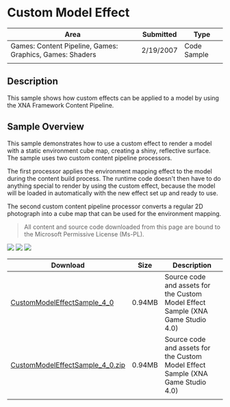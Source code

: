 # Custom Model Effect

|Area|Submitted|Type|
|-|-|-|
Games: Content Pipeline, Games: Graphics, Games: Shaders|2/19/2007|Code Sample
||||

## Description

This sample shows how custom effects can be applied to a model by using the XNA Framework Content Pipeline.

## Sample Overview

This sample demonstrates how to use a custom effect to render a model with a static environment cube map, creating a shiny, reflective surface. The sample uses two custom content pipeline processors.

The first processor applies the environment mapping effect to the model during the content build process. The runtime code doesn't then have to do anything special to render by using the custom effect, because the model will be loaded in automatically with the new effect set up and ready to use.

The second custom content pipeline processor converts a regular 2D photograph into a cube map that can be used for the environment mapping.

> All content and source code downloaded from this page are bound to the Microsoft Permissive License (Ms-PL).

![](https://github.com/simondarksidej/XNAGameStudio/blob/master/Images/XNA_CustomModelEffect_01_small.jpg?raw=true)
![](https://github.com/simondarksidej/XNAGameStudio/blob/master/Images/XNA_CustomModelEffect_02_small.jpg?raw=true)
![](https://github.com/simondarksidej/XNAGameStudio/blob/master/Images/XNA_CustomModelEffect_03_small.jpg?raw=true)

Download | Size | Description
---|---|---|
[CustomModelEffectSample_4_0](https://github.com/simondarksidej/XNAGameStudio/tree/master/Samples/CustomModelEffectSample_4_0) | 0.94MB | Source code and assets for the Custom Model Effect Sample (XNA Game Studio 4.0)
[CustomModelEffectSample_4_0.zip](https://github.com/simondarksidej/XNAGameStudioZips/tree/master/Samples/CustomModelEffectSample_4_0.zip) | 0.94MB | Source code and assets for the Custom Model Effect Sample (XNA Game Studio 4.0)
||||

